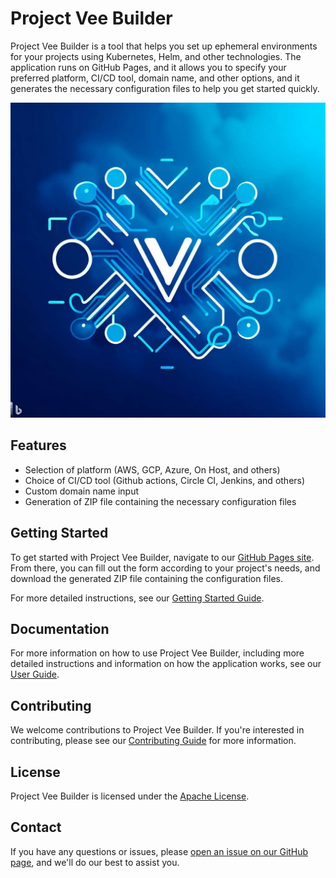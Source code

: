 # Project Vee Builder

Project Vee Builder is a tool that helps you set up ephemeral environments for your projects using Kubernetes, Helm, and other technologies. The application runs on GitHub Pages, and it allows you to specify your preferred platform, CI/CD tool, domain name, and other options, and it generates the necessary configuration files to help you get started quickly.

![Project Vee Builder Screenshot](./docs/images/placeholder.jpeg)

## Features

- Selection of platform (AWS, GCP, Azure, On Host, and others)
- Choice of CI/CD tool (Github actions, Circle CI, Jenkins, and others)
- Custom domain name input
- Generation of ZIP file containing the necessary configuration files

## Getting Started

To get started with Project Vee Builder, navigate to our [GitHub Pages site](https://yourusername.github.io/projectveebuilder). From there, you can fill out the form according to your project's needs, and download the generated ZIP file containing the configuration files.

For more detailed instructions, see our [Getting Started Guide](./docs/getting-started.md).

## Documentation

For more information on how to use Project Vee Builder, including more detailed instructions and information on how the application works, see our [User Guide](./docs/user-guide.md).

## Contributing

We welcome contributions to Project Vee Builder. If you're interested in contributing, please see our [Contributing Guide](./CONTRIBUTING.md) for more information.

## License

Project Vee Builder is licensed under the [Apache License](./LICENSE).

## Contact

If you have any questions or issues, please [open an issue on our GitHub page](https://github.com/yourusername/projectveebuilder/issues/new), and we'll do our best to assist you.
